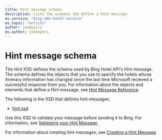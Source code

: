 ```yaml
---
title: Hint message schema
description: Lists the schemas the define a hint message.
ms.service: "bing-ads-hotel-service"
ms.topic: "article"
author: jonmeyers
ms.author: jonmeyers
---
```


# Hint message schema

The Hint XSD defines the schema used by Bing Hotel API's Hint message. The schema defines the objects that you use to specify the hotels whose itinerary information has changed since the last time Microsoft received a successful response from you. For information about the objects and elements that define a Hint message, see [Hint Message Reference](../hint-message/reference.md).

The following is the XSD that defines hint messages.

- [hint.xsd](https://bhacstatic.blob.core.windows.net/schemas/hint.xsd)

Use this XSD to validate your message before sending it to Bing. For information, see [Validating your Hint Message](../hint-message/validate-hint-message.md).

For information about creating hint messages, see [Creating a Hint Message](../hint-message/create-hint-message.md).

